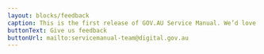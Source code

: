 ```yaml
---
layout: blocks/feedback
caption: This is the first release of GOV.AU Service Manual. We’d love to know what’s missing or could be done better.
buttonText: Give us feedback
buttonUrl: mailto:servicemanual-team@digital.gov.au
---
```

